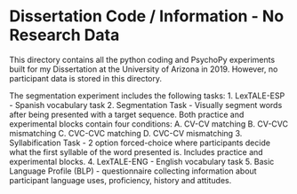 # Dissertation Code / Information - No Research Data

This directory contains all the python coding and PsychoPy experiments built for my Dissertation at the University of Arizona in 2019. However, no participant data is stored in this directory.

The segmentation experiment includes the following tasks:
	1. LexTALE-ESP - Spanish vocabulary task
	2. Segmentation Task - Visually segment words after being presented with a target sequence. Both practice and experimental blocks contain four conditions:
		A. CV-CV matching
		B. CV-CVC mismatching
		C. CVC-CVC matching
		D. CVC-CV mismatching
	3. Syllabification Task - 2 option forced-choice where participants decide what the first syllable of the word presented is. Includes practice and experimental blocks.
	4. LexTALE-ENG - English vocabulary task
	5. Basic Language Profile (BLP) - questionnaire collecting information about participant language uses, proficiency, history and attitudes.


